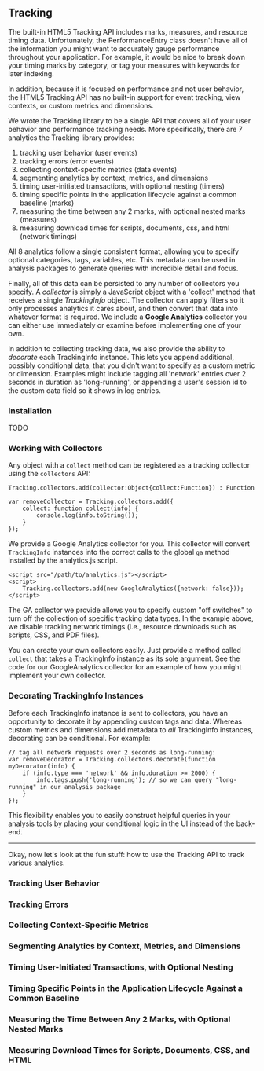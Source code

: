 ## Tracking ##

The built-in HTML5 Tracking API includes marks, measures, and resource timing data. Unfortunately, the PerformanceEntry
class doesn't have all of the information you might want to accurately gauge performance throughout your application.
For example, it would be nice to break down your timing marks by category, or tag your measures with keywords for later
indexing.

In addition, because it is focused on performance and not user behavior, the HTML5 Tracking API has no built-in support
for event tracking, view contexts, or custom metrics and dimensions.

We wrote the Tracking library to be a single API that covers all of your user behavior and performance tracking needs.
More specifically, there are 7 analytics the Tracking library provides:

 1. tracking user behavior (user events)
 2. tracking errors (error events)
 3. collecting context-specific metrics (data events)
 4. segmenting analytics by context, metrics, and dimensions
 5. timing user-initiated transactions, with optional nesting (timers)
 6. timing specific points in the application lifecycle against a common baseline (marks)
 7. measuring the time between any 2 marks, with optional nested marks (measures)
 8. measuring download times for scripts, documents, css, and html (network timings)

All 8 analytics follow a single consistent format, allowing you to specify optional categories, tags, variables, etc.
This metadata can be used in analysis packages to generate queries with incredible detail and focus.

Finally, all of this data can be persisted to any number of collectors you specify. A *collector* is simply a JavaScript
object with a 'collect' method that receives a single *TrackingInfo* object. The collector can apply filters so it only
processes analytics it cares about, and then convert that data into whatever format is required. We include a **Google
Analytics** collector you can either use immediately or examine before implementing one of your own.

In addition to collecting tracking data, we also provide the ability to *decorate* each TrackingInfo instance. This
lets you append additional, possibly conditional data, that you didn't want to specify as a custom metric or dimension.
Examples might include tagging all 'network' entries over 2 seconds in duration as 'long-running', or appending a user's
session id to the custom data field so it shows in log entries.

### Installation ###

TODO

### Working with Collectors ###

Any object with a `collect` method can be registered as a tracking collector using the `collectors` API:

    Tracking.collectors.add(collector:Object{collect:Function}) : Function
    
    var removeCollector = Tracking.collectors.add({
        collect: function collect(info) {
            console.log(info.toString());
        }
    });

We provide a Google Analytics collector for you. This collector will convert `TrackingInfo` instances into the correct
calls to the global `ga` method installed by the analytics.js script.

    <script src="/path/to/analytics.js"></script>
    <script>
        Tracking.collectors.add(new GoogleAnalytics({network: false}));
    </script>

The GA collector we provide allows you to specify custom "off switches" to turn off the collection of specific tracking
data types. In the example above, we disable tracking network timings (i.e., resource downloads such as scripts, CSS,
and PDF files).

You can create your own collectors easily. Just provide a method called `collect` that takes a TrackingInfo instance
as its sole argument. See the code for our GoogleAnalytics collector for an example of how you might implement your own
collector.

### Decorating TrackingInfo Instances ###

Before each TrackingInfo instance is sent to collectors, you have an opportunity to decorate it by appending custom
tags and data. Whereas custom metrics and dimensions add metadata to *all* TrackingInfo instances, decorating can be
conditional. For example:

    // tag all network requests over 2 seconds as long-running:
    var removeDecorator = Tracking.collectors.decorate(function myDecorator(info) {
        if (info.type === 'network' && info.duration >= 2000) {
            info.tags.push('long-running'); // so we can query "long-running" in our analysis package
        }
    });

This flexibility enables you to easily construct helpful queries in your analysis tools by placing your conditional
logic in the UI instead of the back-end.

---

Okay, now let's look at the fun stuff: how to use the Tracking API to track various analytics.

### Tracking User Behavior ###
### Tracking Errors ###
### Collecting Context-Specific Metrics ###
### Segmenting Analytics by Context, Metrics, and Dimensions ###
### Timing User-Initiated Transactions, with Optional Nesting ###
### Timing Specific Points in the Application Lifecycle Against a Common Baseline ###
### Measuring the Time Between Any 2 Marks, with Optional Nested Marks ###
### Measuring Download Times for Scripts, Documents, CSS, and HTML ###

